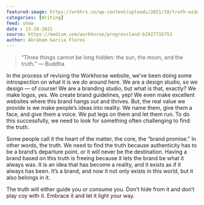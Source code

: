 ```yaml
---
featured-image: https://wrkhrs.co/wp-content/uploads/2021/10/truth-wide.jpg
categories: [Writing]
feed: show
date : 13-10-2021
source: https://medium.com/workhorse/progressland-b192771b753
author: Abraham Garcia Flores
---
```


>  “Three things cannot be long hidden: the sun, the moon, and the truth.” — Buddha

In the process of revising the Workhorse website, we’ve been doing some introspection on what it is we do around here. We are a design studio, so we design — of course! We are a branding studio, but what is that, exactly? We make logos, yes. We create brand guidelines, yep! We even make excellent websites where this brand hangs out and thrives. But, the real value we provide is we make people’s ideas into reality. We name them, give them a face, and give them a voice. We put legs on them and let them run. To do this successfully, we need to look for something often challenging to find: the truth.

Some people call it the heart of the matter, the core, the “brand promise.” In other words, the truth. We need to find the truth because authenticity has to be a brand’s departure point, or it will never be the destination. Having a brand based on this truth is freeing because it lets the brand be what it always was. It is an idea that has become a reality, and it exists as if it always has been. It’s a brand, and now it not only exists in this world, but it also belongs in it.

The truth will either guide you or consume you. Don’t hide from it and don’t play coy with it. Embrace it and let it light your way.
